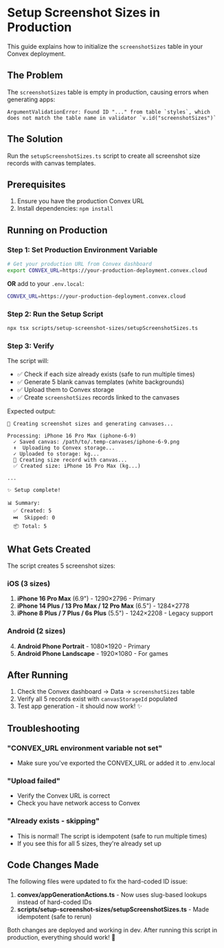 # Setup Screenshot Sizes in Production

This guide explains how to initialize the `screenshotSizes` table in your Convex deployment.

## The Problem

The `screenshotSizes` table is empty in production, causing errors when generating apps:
```
ArgumentValidationError: Found ID "..." from table `styles`, which does not match the table name in validator `v.id("screenshotSizes")`
```

## The Solution

Run the `setupScreenshotSizes.ts` script to create all screenshot size records with canvas templates.

## Prerequisites

1. Ensure you have the production Convex URL
2. Install dependencies: `npm install`

## Running on Production

### Step 1: Set Production Environment Variable

```bash
# Get your production URL from Convex dashboard
export CONVEX_URL=https://your-production-deployment.convex.cloud
```

**OR** add to your `.env.local`:
```bash
CONVEX_URL=https://your-production-deployment.convex.cloud
```

### Step 2: Run the Setup Script

```bash
npx tsx scripts/setup-screenshot-sizes/setupScreenshotSizes.ts
```

### Step 3: Verify

The script will:
- ✅ Check if each size already exists (safe to run multiple times)
- ✅ Generate 5 blank canvas templates (white backgrounds)
- ✅ Upload them to Convex storage
- ✅ Create `screenshotSizes` records linked to the canvases

Expected output:
```
📐 Creating screenshot sizes and generating canvases...

Processing: iPhone 16 Pro Max (iphone-6-9)
  ✓ Saved canvas: /path/to/.temp-canvases/iphone-6-9.png
  ⬆️  Uploading to Convex storage...
  ✓ Uploaded to storage: kg...
  📝 Creating size record with canvas...
  ✅ Created size: iPhone 16 Pro Max (kg...)

...

✨ Setup complete!

📊 Summary:
  ✅ Created: 5
  ⏭️  Skipped: 0
  📦 Total: 5
```

## What Gets Created

The script creates 5 screenshot sizes:

### iOS (3 sizes)
1. **iPhone 16 Pro Max** (6.9") - 1290×2796 - Primary
2. **iPhone 14 Plus / 13 Pro Max / 12 Pro Max** (6.5") - 1284×2778
3. **iPhone 8 Plus / 7 Plus / 6s Plus** (5.5") - 1242×2208 - Legacy support

### Android (2 sizes)
4. **Android Phone Portrait** - 1080×1920 - Primary
5. **Android Phone Landscape** - 1920×1080 - For games

## After Running

1. Check the Convex dashboard → Data → `screenshotSizes` table
2. Verify all 5 records exist with `canvasStorageId` populated
3. Test app generation - it should now work! ✨

## Troubleshooting

### "CONVEX_URL environment variable not set"
- Make sure you've exported the CONVEX_URL or added it to .env.local

### "Upload failed"
- Verify the Convex URL is correct
- Check you have network access to Convex

### "Already exists - skipping"
- This is normal! The script is idempotent (safe to run multiple times)
- If you see this for all 5 sizes, they're already set up

## Code Changes Made

The following files were updated to fix the hard-coded ID issue:

1. **convex/appGenerationActions.ts** - Now uses slug-based lookups instead of hard-coded IDs
2. **scripts/setup-screenshot-sizes/setupScreenshotSizes.ts** - Made idempotent (safe to rerun)

Both changes are deployed and working in dev. After running this script in production, everything should work! 🎉

